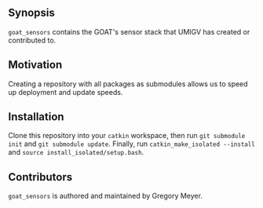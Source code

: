 ## Synopsis

`goat_sensors` contains the GOAT's sensor stack that UMIGV has created or contributed to.

## Motivation

Creating a repository with all packages as submodules allows us to speed up deployment and update speeds.

## Installation

Clone this repository into your `catkin` workspace, then run `git submodule init` and `git submodule update`. Finally, run `catkin_make_isolated --install` and `source install_isolated/setup.bash`.

## Contributors

`goat_sensors` is authored and maintained by Gregory Meyer.
